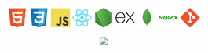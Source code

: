 <div id="header" align="center">
    <img src="https://raw.githubusercontent.com/devicons/devicon/55609aa5bd817ff167afce0d965585c92040787a/icons/html5/html5-original.svg" title="HTML5" **alt="HTML5" width="40" height="40"/>
  <img src="https://raw.githubusercontent.com/devicons/devicon/55609aa5bd817ff167afce0d965585c92040787a/icons/css3/css3-original.svg" title="CSS3" **alt="CSS3" width="40" height="40"/>
  <img src="https://raw.githubusercontent.com/devicons/devicon/55609aa5bd817ff167afce0d965585c92040787a/icons/javascript/javascript-original.svg" title="JS" **alt="JS" width="40" height="40"/>
  <img src="https://raw.githubusercontent.com/devicons/devicon/55609aa5bd817ff167afce0d965585c92040787a/icons/react/react-original.svg" title="React" **alt="React" width="40" height="40"/>
<img src="https://raw.githubusercontent.com/devicons/devicon/55609aa5bd817ff167afce0d965585c92040787a/icons/nodejs/nodejs-original.svg" title="NodeJS" **alt="NodeJS" width="40" height="40"/>
  <img src="https://raw.githubusercontent.com/devicons/devicon/55609aa5bd817ff167afce0d965585c92040787a/icons/express/express-original.svg" title="ExpressJS" **alt="ExpressJS" width="40" height="40"/>
   <img src="https://raw.githubusercontent.com/devicons/devicon/55609aa5bd817ff167afce0d965585c92040787a/icons/mongodb/mongodb-original.svg" title="MongoDB" **alt="MongoDB" width="40" height="40"/>
  <img src="https://raw.githubusercontent.com/devicons/devicon/55609aa5bd817ff167afce0d965585c92040787a/icons/nginx/nginx-original.svg" title="Nginx" **alt="Nginx" width="40" height="40"/>
  <img src="https://raw.githubusercontent.com/devicons/devicon/55609aa5bd817ff167afce0d965585c92040787a/icons/git/git-original.svg" title="Git" **alt="Git" width="40" height="40"/>
  <br>
  <br>
  <img src="https://github-readme-stats.vercel.app/api/top-langs/?username=verabald&layout=donut"/> 
</div>
